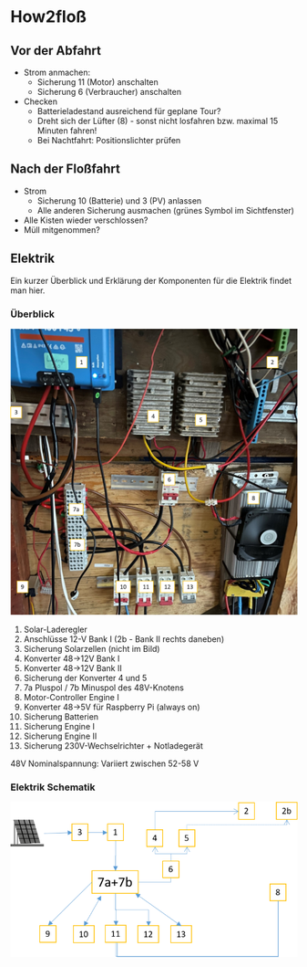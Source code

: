 # How2floß

## Vor der Abfahrt

- Strom anmachen:
  - Sicherung 11 (Motor) anschalten
  - Sicherung 6 (Verbraucher) anschalten
- Checken
  -  Batterieladestand ausreichend für geplane Tour?
  -  Dreht sich der Lüfter (8) - sonst nicht losfahren bzw. maximal 15 Minuten fahren!
  -  Bei Nachtfahrt: Positionslichter prüfen

## Nach der Floßfahrt

- Strom
  - Sicherung 10 (Batterie) und 3 (PV) anlassen
  - Alle anderen Sicherung ausmachen (grünes Symbol im Sichtfenster)
- Alle Kisten wieder verschlossen?
- Müll mitgenommen?

## Elektrik

Ein kurzer Überblick und Erklärung der Komponenten für die Elektrik findet man hier.

### Überblick

![Elektrik Überblick](<wackelberry foto.png>)

1. Solar-Laderegler
2. Anschlüsse 12-V Bank I (2b - Bank II rechts daneben)
3. Sicherung Solarzellen (nicht im Bild)
4. Konverter 48->12V Bank I
5. Konverter 48->12V Bank II
6. Sicherung der Konverter 4 und 5
7. 7a Pluspol / 7b Minuspol des 48V-Knotens
8. Motor-Controller Engine I
9. Konverter 48->5V für Raspberry Pi (always on)
10. Sicherung Batterien
11. Sicherung Engine I
12. Sicherung Engine II
13. Sicherung 230V-Wechselrichter + Notladegerät

48V Nominalspannung: Variiert zwischen 52-58 V

### Elektrik Schematik

![Elektrik Überblick](<wackelberry schematic.png>)
